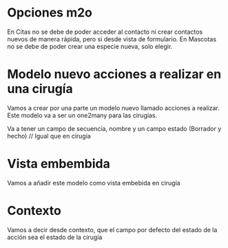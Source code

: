 # Opciones m2o

En Citas no se debe de poder acceder al contacto ni crear contactos nuevos de manera rápida, pero si desde vista de formulario.
En Mascotas no se debe de poder crear una especie nueva, solo elegir.

# Modelo nuevo acciones a realizar en una cirugía

Vamos a crear por una parte un modelo nuevo llamado acciones a realizar. Este modelo va a ser un one2many para las cirugías.

Va a tener un campo de secuencia, nombre y un campo estado (Borrador y hecho) // Igual que en cirugía

# Vista embembida

Vamos a añadir este modelo como vista embebida en cirugía

# Contexto

Vamos a decir desde contexto, que el campo por defecto del estado de la acción sea el estado de la cirugía

